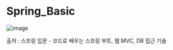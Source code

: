 # Spring_Basic

![image](https://github.com/SungJunP/Spring_Basic/assets/149445382/d2c891da-8a3a-4c5c-8e7c-d48d33efde2e)

출처 : 스프링 입문 - 코드로 배우는 스프링 부트, 웹 MVC, DB 접근 기술

